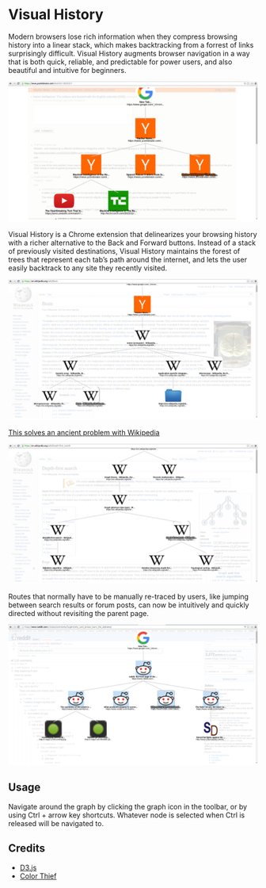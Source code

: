 # Visual History

Modern browsers lose rich information when they compress browsing history into a linear stack, which makes backtracking from a forrest of links surprisingly difficult. Visual History augments browser navigation in a way that is both quick, reliable, and predictable for power users, and also beautiful and intuitive for beginners.

![](/screenshots/0.png)

Visual History is a Chrome extension that delinearizes your browsing history with a richer alternative to the Back and Forward buttons. Instead of a stack of previously visited destinations, Visual History maintains the forest of trees that represent each tab’s path around the internet, and lets the user easily backtrack to any site they recently visited. 

![](/screenshots/1.png)

[This solves an ancient problem with Wikipedia](https://xkcd.com/214/)

![](/screenshots/3.png)

Routes that normally have to be manually re-traced by users, like jumping between search results or forum posts, can now be intuitively and quickly directed without revisiting the parent page. 

![](/screenshots/2.png)

## Usage

Navigate around the graph by clicking the graph icon in the toolbar, or by using Ctrl + arrow key shortcuts. Whatever node is selected when Ctrl is released will be navigated to.

## Credits
 - [D3.js](http://d3js.org/)
 - [Color Thief](https://github.com/lokesh/color-thief/)
